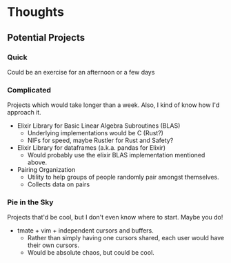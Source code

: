 # Thoughts

## Potential Projects

### Quick
Could be an exercise for an afternoon or a few days

### Complicated
Projects which would take longer than a week. Also, I kind of know how I'd approach it.

- Elixir Library for Basic Linear Algebra Subroutines (BLAS)
  * Underlying implementations would be C (Rust?)
  * NIFs for speed, maybe Rustler for Rust and Safety?
- Elixir Library for dataframes (a.k.a. pandas for Elixir)
  * Would probably use the elixir BLAS implementation mentioned above.
- Pairing Organization
  * Utility to help groups of people randomly pair amongst themselves.
  * Collects data on pairs

### Pie in the Sky
Projects that'd be cool, but I don't even know where to start. Maybe you do!

- tmate + vim + independent cursors and buffers.
  * Rather than simply having one cursors shared, each user would have their own cursors.
  * Would be absolute chaos, but could be cool.
